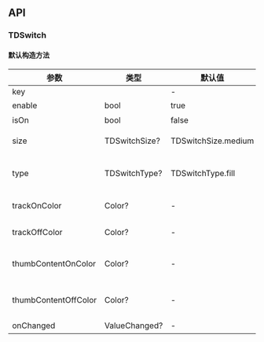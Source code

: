 ## API
### TDSwitch
#### 默认构造方法

| 参数 | 类型 | 默认值 | 说明 |
| --- | --- | --- | --- |
| key |  | - |  |
| enable | bool | true | 是否可点击 |
| isOn | bool | false | 是否打开 |
| size | TDSwitchSize? | TDSwitchSize.medium | 尺寸：大、中、小 |
| type | TDSwitchType? | TDSwitchType.fill | 类型：填充、文本、加载 |
| trackOnColor | Color? | - | 开启时轨道颜色 |
| trackOffColor | Color? | - | 关闭时轨道颜色 |
| thumbContentOnColor | Color? | - | 开启时ThumbView的颜色 |
| thumbContentOffColor | Color? | - | 关闭时ThumbView的颜色 |
| onChanged | ValueChanged<bool>? | - | 改变事件 |
